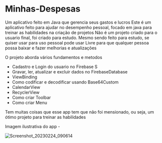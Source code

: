 # Minhas-Despesas
Um aplicativo feito em Java que gerencia seus gastos e lucros 
Este é um aplicativo feito para ajudar no desempenho pessoal, focado em java para treinar as habilidades na criação de projetos 
Não é um projeto criado para o usuario final, foi criado para estudo.
Mesmo sendo feito para estudo, se quiser usar para uso pessoal pode usar 
Livre para que qualquer pessoa possa baixar e fazer melhorias e atualizações 

O projeto aborda vários fundamentos e metodos 

- Cadastro e Login do usuario no Firebase S
- Gravar, ler, atualizar e excluir dados no FirebaseDatabase
- ViewBinding 
- Como codificar e decodificar usando Base64Custom
- CalendarView
- RecyclerView
- Como criar Toolbar
- Como criar Menu

Tem muitas coisas que esse app tem que não foi mensionado, ou seja, um ótimo projeto para treinar as habilidades 

Imagem ilustrativa do app -

![Screenshot_20230224_090614](https://user-images.githubusercontent.com/93881716/221175299-f3afc1ad-ded2-41f8-8f11-259c8fa3c9c7.png)
